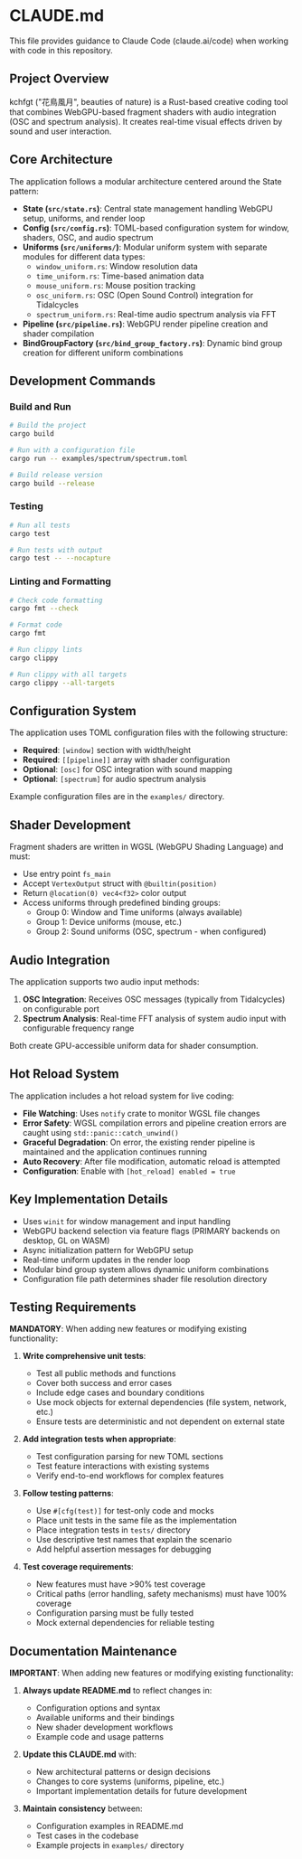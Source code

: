 # CLAUDE.md

This file provides guidance to Claude Code (claude.ai/code) when working with code in this repository.

## Project Overview

kchfgt ("花鳥風月", beauties of nature) is a Rust-based creative coding tool that combines WebGPU-based fragment shaders with audio integration (OSC and spectrum analysis). It creates real-time visual effects driven by sound and user interaction.

## Core Architecture

The application follows a modular architecture centered around the State pattern:

- **State (`src/state.rs`)**: Central state management handling WebGPU setup, uniforms, and render loop
- **Config (`src/config.rs`)**: TOML-based configuration system for window, shaders, OSC, and audio spectrum
- **Uniforms (`src/uniforms/`)**: Modular uniform system with separate modules for different data types:
  - `window_uniform.rs`: Window resolution data
  - `time_uniform.rs`: Time-based animation data
  - `mouse_uniform.rs`: Mouse position tracking
  - `osc_uniform.rs`: OSC (Open Sound Control) integration for Tidalcycles
  - `spectrum_uniform.rs`: Real-time audio spectrum analysis via FFT
- **Pipeline (`src/pipeline.rs`)**: WebGPU render pipeline creation and shader compilation
- **BindGroupFactory (`src/bind_group_factory.rs`)**: Dynamic bind group creation for different uniform combinations

## Development Commands

### Build and Run
```bash
# Build the project
cargo build

# Run with a configuration file
cargo run -- examples/spectrum/spectrum.toml

# Build release version
cargo build --release
```

### Testing
```bash
# Run all tests
cargo test

# Run tests with output
cargo test -- --nocapture
```

### Linting and Formatting
```bash
# Check code formatting
cargo fmt --check

# Format code
cargo fmt

# Run clippy lints
cargo clippy

# Run clippy with all targets
cargo clippy --all-targets
```

## Configuration System

The application uses TOML configuration files with the following structure:

- **Required**: `[window]` section with width/height
- **Required**: `[[pipeline]]` array with shader configuration
- **Optional**: `[osc]` for OSC integration with sound mapping
- **Optional**: `[spectrum]` for audio spectrum analysis

Example configuration files are in the `examples/` directory.

## Shader Development

Fragment shaders are written in WGSL (WebGPU Shading Language) and must:
- Use entry point `fs_main`
- Accept `VertexOutput` struct with `@builtin(position)`
- Return `@location(0) vec4<f32>` color output
- Access uniforms through predefined binding groups:
  - Group 0: Window and Time uniforms (always available)
  - Group 1: Device uniforms (mouse, etc.)
  - Group 2: Sound uniforms (OSC, spectrum - when configured)

## Audio Integration

The application supports two audio input methods:

1. **OSC Integration**: Receives OSC messages (typically from Tidalcycles) on configurable port
2. **Spectrum Analysis**: Real-time FFT analysis of system audio input with configurable frequency range

Both create GPU-accessible uniform data for shader consumption.

## Hot Reload System

The application includes a hot reload system for live coding:

- **File Watching**: Uses `notify` crate to monitor WGSL file changes
- **Error Safety**: WGSL compilation errors and pipeline creation errors are caught using `std::panic::catch_unwind()`
- **Graceful Degradation**: On error, the existing render pipeline is maintained and the application continues running
- **Auto Recovery**: After file modification, automatic reload is attempted
- **Configuration**: Enable with `[hot_reload] enabled = true`

## Key Implementation Details

- Uses `winit` for window management and input handling
- WebGPU backend selection via feature flags (PRIMARY backends on desktop, GL on WASM)
- Async initialization pattern for WebGPU setup
- Real-time uniform updates in the render loop
- Modular bind group system allows dynamic uniform combinations
- Configuration file path determines shader file resolution directory

## Testing Requirements

**MANDATORY**: When adding new features or modifying existing functionality:

1. **Write comprehensive unit tests**:
   - Test all public methods and functions
   - Cover both success and error cases
   - Include edge cases and boundary conditions
   - Use mock objects for external dependencies (file system, network, etc.)
   - Ensure tests are deterministic and not dependent on external state

2. **Add integration tests when appropriate**:
   - Test configuration parsing for new TOML sections
   - Test feature interactions with existing systems
   - Verify end-to-end workflows for complex features

3. **Follow testing patterns**:
   - Use `#[cfg(test)]` for test-only code and mocks
   - Place unit tests in the same file as the implementation
   - Place integration tests in `tests/` directory
   - Use descriptive test names that explain the scenario
   - Add helpful assertion messages for debugging

4. **Test coverage requirements**:
   - New features must have >90% test coverage
   - Critical paths (error handling, safety mechanisms) must have 100% coverage
   - Configuration parsing must be fully tested
   - Mock external dependencies for reliable testing

## Documentation Maintenance

**IMPORTANT**: When adding new features or modifying existing functionality:

1. **Always update README.md** to reflect changes in:
   - Configuration options and syntax
   - Available uniforms and their bindings
   - New shader development workflows
   - Example code and usage patterns

2. **Update this CLAUDE.md** with:
   - New architectural patterns or design decisions
   - Changes to core systems (uniforms, pipeline, etc.)
   - Important implementation details for future development

3. **Maintain consistency** between:
   - Configuration examples in README.md
   - Test cases in the codebase
   - Example projects in `examples/` directory